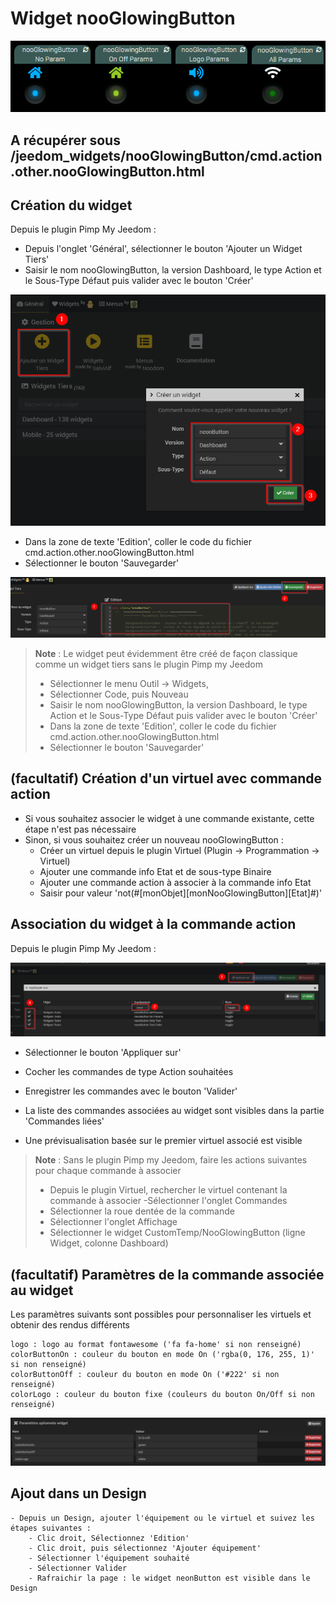 # Widget nooGlowingButton

![](doc/images/nooGlowingButton.gif)

## A récupérer sous /jeedom_widgets/nooGlowingButton/cmd.action.other.nooGlowingButton.html

## Création du widget

Depuis le plugin Pimp My Jeedom :

- Depuis l'onglet 'Général', sélectionner le bouton 'Ajouter un Widget Tiers'
- Saisir le nom nooGlowingButton, la version Dashboard, le type Action et le Sous-Type Défaut puis valider avec le bouton 'Créer'

![](../neonButton/doc/images/pimpWidgetCreation.png)

- Dans la zone de texte 'Edition', coller le code du fichier cmd.action.other.nooGlowingButton.html
- Sélectionner le bouton 'Sauvegarder'

![](../neonButton/doc/images/pimpCodeAdd.png)

>**Note** : Le widget peut évidemment être créé de façon classique comme un widget tiers sans le plugin Pimp my Jeedom
> - Sélectionner le menu Outil -> Widgets,
> - Sélectionner Code, puis Nouveau
> - Saisir le nom nooGlowingButton, la version Dashboard, le type Action et le Sous-Type Défaut puis valider avec le bouton 'Créer'
> - Dans la zone de texte 'Edition', coller le code du fichier cmd.action.other.nooGlowingButton.html
> - Sélectionner le bouton 'Sauvegarder'

## (facultatif) Création d'un virtuel avec commande action

- Si vous souhaitez associer le widget à une commande existante, cette étape n'est pas nécessaire
- Sinon, si vous souhaitez créer un nouveau nooGlowingButton :
	- Créer un virtuel depuis le plugin Virtuel (Plugin -> Programmation -> Virtuel)
	- Ajouter une commande info Etat et de sous-type Binaire
  - Ajouter une commande action à associer à la commande info Etat
  - Saisir pour valeur 'not(#[monObjet][monNooGlowingButton][Etat]#)'

## Association du widget à la commande action

Depuis le plugin Pimp My Jeedom :

![](../neonButton/doc/images/commandAssociation.png)

- Sélectionner le bouton 'Appliquer sur'
- Cocher les commandes de type Action souhaitées
- Enregistrer les commandes avec le bouton 'Valider'

- La liste des commandes associées au widget sont visibles dans la partie 'Commandes liées'
- Une prévisualisation basée sur le premier virtuel associé est visible

>**Note** : Sans le plugin Pimp my Jeedom, faire les actions suivantes pour chaque commande à associer
> - Depuis le plugin Virtuel, rechercher le virtuel contenant la commande à associer
> -Sélectionner l'onglet Commandes
> - Sélectionner la roue dentée de la commande
> - Sélectionner l'onglet Affichage
> - Sélectionner le widget CustomTemp/NooGlowingButton (ligne Widget, colonne Dashboard)

## (facultatif) Paramètres de la commande associée au widget

Les paramètres suivants sont possibles pour personnaliser les virtuels et obtenir des rendus différents

	logo : logo au format fontawesome ('fa fa-home' si non renseigné)
	colorButtonOn : couleur du bouton en mode On ('rgba(0, 176, 255, 1)' si non renseigné)
	colorButtonOff : couleur du bouton en mode On ('#222' si non renseigné)
	colorLogo : couleur du bouton fixe (couleurs du bouton On/Off si non renseigné)

![](doc/images/nooGlowingButtonParams.png)

## Ajout dans un Design

	- Depuis un Design, ajouter l'équipement ou le virtuel et suivez les étapes suivantes :
		- Clic droit, Sélectionnez 'Edition'
		- Clic droit, puis sélectionnez 'Ajouter équipement'
		- Sélectionner l'équipement souhaité
		- Sélectionner Valider
		- Rafraichir la page : le widget neonButton est visible dans le Design
